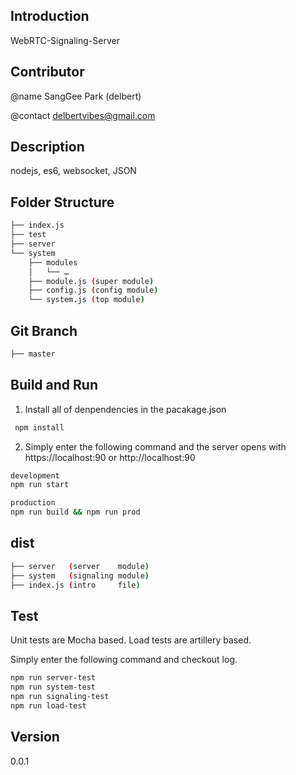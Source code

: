 ## Introduction 
WebRTC-Signaling-Server

## Contributor
@name
SangGee Park (delbert)

@contact
delbertvibes@gmail.com

## Description
nodejs, es6, websocket, JSON

## Folder Structure
```bash
├── index.js
├── test
├── server
└── system
    ├── modules
    │   └── …
    ├── module.js (super module)
    ├── config.js (config module)
    └── system.js (top module)
```

## Git Branch
```bash
├── master
```

## Build and Run
1. Install all of denpendencies in the pacakage.json

```bash
 npm install
````

2. Simply enter the following command and the server opens with https://localhost:90 or http://localhost:90

```bash
development
npm run start

production
npm run build && npm run prod
```

## dist
```bash
├── server   (server    module)
├── system   (signaling module)
├── index.js (intro     file)
```

## Test
Unit tests are Mocha based.
Load tests are artillery based.

Simply enter the following command and checkout log.

```bash
npm run server-test
npm run system-test
npm run signaling-test
npm run load-test
```


## Version
0.0.1
